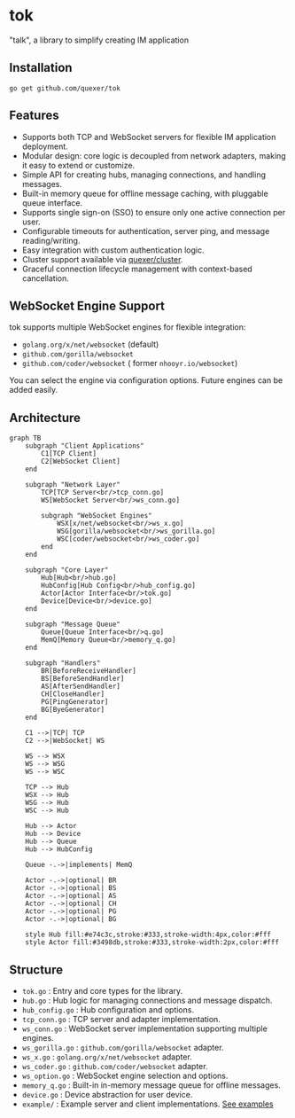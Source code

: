 tok
===

"talk", a library to simplify creating IM application

Installation
------
    go get github.com/quexer/tok


Features
--------

- Supports both TCP and WebSocket servers for flexible IM application deployment.
- Modular design: core logic is decoupled from network adapters, making it easy to extend or customize.
- Simple API for creating hubs, managing connections, and handling messages.
- Built-in memory queue for offline message caching, with pluggable queue interface.
- Supports single sign-on (SSO) to ensure only one active connection per user.
- Configurable timeouts for authentication, server ping, and message reading/writing.
- Easy integration with custom authentication logic.
- Cluster support available via [quexer/cluster](https://github.com/quexer/cluster).
- Graceful connection lifecycle management with context-based cancellation.

WebSocket Engine Support
-----------------------

tok supports multiple WebSocket engines for flexible integration:

- `golang.org/x/net/websocket` (default)
- `github.com/gorilla/websocket`
- `github.com/coder/websocket` ( former `nhooyr.io/websocket`)

You can select the engine via configuration options. Future engines can be added easily.

Architecture
------------

```mermaid
graph TB
    subgraph "Client Applications"
        C1[TCP Client]
        C2[WebSocket Client]
    end
    
    subgraph "Network Layer"
        TCP[TCP Server<br/>tcp_conn.go]
        WS[WebSocket Server<br/>ws_conn.go]
        
        subgraph "WebSocket Engines"
            WSX[x/net/websocket<br/>ws_x.go]
            WSG[gorilla/websocket<br/>ws_gorilla.go]
            WSC[coder/websocket<br/>ws_coder.go]
        end
    end
    
    subgraph "Core Layer"
        Hub[Hub<br/>hub.go]
        HubConfig[Hub Config<br/>hub_config.go]
        Actor[Actor Interface<br/>tok.go]
        Device[Device<br/>device.go]
    end
    
    subgraph "Message Queue"
        Queue[Queue Interface<br/>q.go]
        MemQ[Memory Queue<br/>memory_q.go]
    end
    
    subgraph "Handlers"
        BR[BeforeReceiveHandler]
        BS[BeforeSendHandler]
        AS[AfterSendHandler]
        CH[CloseHandler]
        PG[PingGenerator]
        BG[ByeGenerator]
    end
    
    C1 -->|TCP| TCP
    C2 -->|WebSocket| WS
    
    WS --> WSX
    WS --> WSG
    WS --> WSC
    
    TCP --> Hub
    WSX --> Hub
    WSG --> Hub
    WSC --> Hub
    
    Hub --> Actor
    Hub --> Device
    Hub --> Queue
    Hub --> HubConfig
    
    Queue -.->|implements| MemQ
    
    Actor -.->|optional| BR
    Actor -.->|optional| BS
    Actor -.->|optional| AS
    Actor -.->|optional| CH
    Actor -.->|optional| PG
    Actor -.->|optional| BG
    
    style Hub fill:#e74c3c,stroke:#333,stroke-width:4px,color:#fff
    style Actor fill:#3498db,stroke:#333,stroke-width:2px,color:#fff
```

Structure
---------

- `tok.go`         : Entry and core types for the library.
- `hub.go`         : Hub logic for managing connections and message dispatch.
- `hub_config.go`  : Hub configuration and options.
- `tcp_conn.go`    : TCP server and adapter implementation.
- `ws_conn.go`     : WebSocket server implementation supporting multiple engines.
- `ws_gorilla.go`  : `github.com/gorilla/websocket` adapter.
- `ws_x.go`        : `golang.org/x/net/websocket` adapter.
- `ws_coder.go`    : `github.com/coder/websocket` adapter.
- `ws_option.go`   : WebSocket engine selection and options.
- `memory_q.go`    : Built-in in-memory message queue for offline messages.
- `device.go`      : Device abstraction for user device.
- `example/`       : Example server and client implementations. [See examples](./example/)
